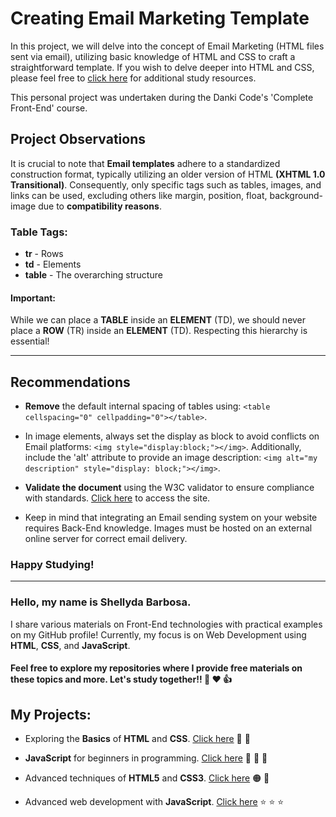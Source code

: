 # Creating Email Marketing Template

In this project, we will delve into the concept of Email Marketing (HTML files sent via email), utilizing basic knowledge of HTML and CSS to craft a straightforward template. If you wish to delve deeper into HTML and CSS, please feel free to [click here](https://github.com/Shellyda/studies-html-css-basic) for additional study resources.

This personal project was undertaken during the Danki Code's 'Complete Front-End' course.

## Project Observations

It is crucial to note that **Email templates** adhere to a standardized construction format, typically utilizing an older version of HTML **(XHTML 1.0 Transitional)**. Consequently, only specific tags such as tables, images, and links can be used, excluding others like margin, position, float, background-image due to **compatibility reasons**.

### Table Tags:

- **tr** - Rows
- **td** - Elements
- **table** - The overarching structure

#### Important: 
While we can place a **TABLE** inside an **ELEMENT** (TD), we should never place a **ROW** (TR) inside an **ELEMENT** (TD). Respecting this hierarchy is essential!

-------------------------

## Recommendations

- **Remove** the default internal spacing of tables using: `<table cellspacing="0" cellpadding="0"></table>`.

- In image elements, always set the display as block to avoid conflicts on Email platforms: `<img style="display:block;"></img>`. Additionally, include the 'alt' attribute to provide an image description: `<img alt="my description" style="display: block;"></img>`.

- **Validate the document** using the W3C validator to ensure compliance with standards. [Click here](https://validator.w3.org/) to access the site.

- Keep in mind that integrating an Email sending system on your website requires Back-End knowledge. Images must be hosted on an external online server for correct email delivery.

### Happy Studying!

* * * * *

### Hello, my name is Shellyda Barbosa.

I share various materials on Front-End technologies with practical examples on my GitHub profile! Currently, my focus is on Web Development using **HTML**, **CSS**, and **JavaScript**.

#### Feel free to explore my repositories where I provide free materials on these topics and more. Let's study together!! :slightly_smiling_face: :heart: :+1:

## My Projects:

- Exploring the **Basics** of **HTML** and **CSS**. [Click here](https://github.com/Shellyda/studies-html-css-basic) :orange_heart: :blue_heart:

- **JavaScript** for beginners in programming. [Click here](https://github.com/Shellyda/studies-javascript-basic) :yellow_heart: :yellow_heart: :yellow_heart:

- Advanced techniques of **HTML5** and **CSS3**. [Click here](https://github.com/Shellyda/studies-html-css-advanced) :orange_circle: :large_blue_circle:

- Advanced web development with **JavaScript**. [Click here](https://github.com/Shellyda/studies-javascript-advanced) :star: :star: :star:
